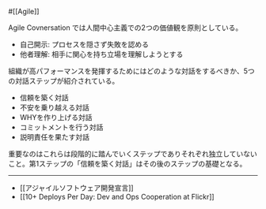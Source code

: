#[[Agile]]

Agile Covnersation では人間中心主義での2つの価値観を原則としている。
- 自己開示: プロセスを隠さず失敗を認める 
- 他者理解: 相手に関心を持ち立場を理解しようとする 

組織が高パフォーマンスを発揮するためにはどのような対話をするべきか、5つの対話ステップが紹介されている。

- 信頼を築く対話
- 不安を乗り越える対話
- WHYを作り上げる対話
- コミットメントを行う対話
- 説明責任を果たす対話

重要なのはこれらは段階的に踏んでいくステップでありそれぞれ独立していないこと。第1ステップの「信頼を築く対話」はその後のステップの基礎となる。

---
- [[アジャイルソフトウェア開発宣言]]
- [[10+ Deploys Per Day: Dev and Ops Cooperation at Flickr]]